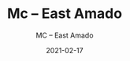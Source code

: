 ---
designer: "Endless Knot"
description: "Color%3A%20Rainbow%0AMaterial%3A%20Wool%20%26%20Tencel%0ACollection%3A%20Hand-Tufted%20Collection"
image_primary: "img/EAM-257-600x750.jpg"
manufacturer: "Endless Knot"
href: "https://endlessknotrugs.com/product/east-amado-rainbow/"
subtitle: "MC – East Amado"
tags: 
  - "rainbow"
  - "wool & tencel"
  - "hand-tufted collection"
  - "Endless Knot"
  - "Hand-Tufted Rugs"
title: "Mc – East Amado"
category: "hand-tufted-rugs"
slug: "/manufacturers/endless-knot/hand-tufted-rugs/endless-knot-mc-east-amado"
date: "2021-02-17"
---